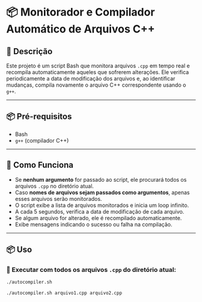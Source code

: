 # 📦 Monitorador e Compilador Automático de Arquivos C++

## 📖 Descrição

Este projeto é um script Bash que monitora arquivos `.cpp` em tempo real e recompila automaticamente aqueles que sofrerem alterações. Ele verifica periodicamente a data de modificação dos arquivos e, ao identificar mudanças, compila novamente o arquivo C++ correspondente usando o `g++`.

---

## 📦 Pré-requisitos

- Bash
- `g++` (compilador C++)

---

## 📝 Como Funciona

- Se **nenhum argumento** for passado ao script, ele procurará todos os arquivos `.cpp` no diretório atual.
- Caso **nomes de arquivos sejam passados como argumentos**, apenas esses arquivos serão monitorados.
- O script exibe a lista de arquivos monitorados e inicia um loop infinito.
- A cada 5 segundos, verifica a data de modificação de cada arquivo.
- Se algum arquivo for alterado, ele é recompilado automaticamente.
- Exibe mensagens indicando o sucesso ou falha na compilação.

---

## 📦 Uso

### 📌 Executar com todos os arquivos `.cpp` do diretório atual:

```bash
./autocompiler.sh

./autocompiler.sh arquivo1.cpp arquivo2.cpp
